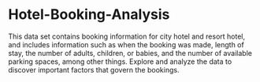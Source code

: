 # Hotel-Booking-Analysis
This data set contains booking information for city hotel and resort hotel, and includes information such as when the booking was made, length of stay, the number of adults, children, or babies, and the number of available parking spaces, among other things. Explore and analyze the data to discover important factors that govern the bookings.
